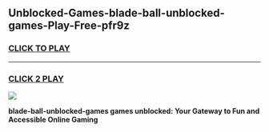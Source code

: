 
## Unblocked-Games-blade-ball-unblocked-games-Play-Free-pfr9z
<h3>
<a href="https://premium76.site?title=blade-ball-unblocked-games&ref=15A">CLICK TO PLAY</a></h3>
<hr>

<h3>
<a href="https://premium76.site?title=blade-ball-unblocked-games&ref=15A">CLICK 2 PLAY</a>
  
</h3>

<a href="https://premium76.site?title=blade-ball-unblocked-games&ref=15A"><img src="https://clearcache.store/games.png"></a>


**blade-ball-unblocked-games games unblocked: Your Gateway to Fun and Accessible Online Gaming**
